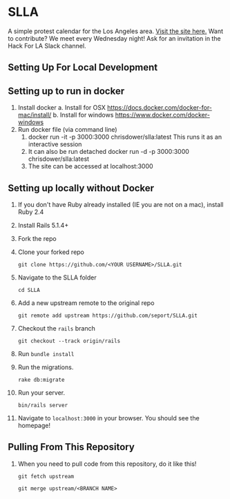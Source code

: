 # SLLA

A simple protest calendar for the Los Angeles area. [Visit the site here.](http://stayloudla.com/)
Want to contribute? We meet every Wednesday night! Ask for an invitation in the Hack For LA Slack channel.

## Setting Up For Local Development

## Setting up to run in docker 
1. Install docker 
    a. Install for OSX
        https://docs.docker.com/docker-for-mac/install/
    b. Install for windows
        https://www.docker.com/docker-windows
2. Run docker file (via command line)
    1. docker run -it -p 3000:3000 chrisdower/slla:latest
        This runs it as an interactive session
    2. It can also be run detached
        docker run -d -p 3000:3000 chrisdower/slla:latest
    3. The site can be accessed at localhost:3000
## Setting up locally without Docker 
1. If you don't have Ruby already installed (IE you are not on a mac), install Ruby 2.4
1. Install Rails 5.1.4+
1. Fork the repo
1. Clone your forked repo

    `git clone https://github.com/<YOUR USERNAME>/SLLA.git`

1. Navigate to the SLLA folder

    `cd SLLA`

1. Add a new upstream remote to the original repo

    `git remote add upstream https://github.com/seport/SLLA.git`
    
1. Checkout the `rails` branch

    `git checkout --track origin/rails`
    
1. Run `bundle install`
1. Run the migrations.
    
    `rake db:migrate`

1. Run your server.

    `bin/rails server`

1. Navigate to `localhost:3000` in your browser. You should see the homepage!

## Pulling From This Repository
1. When you need to pull code from this repository, do it like this!

    `git fetch upstream`
    
    `git merge upstream/<BRANCH NAME>`
